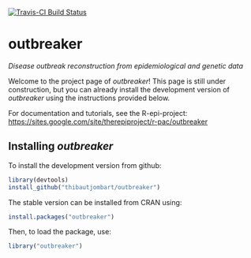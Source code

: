 [![Travis-CI Build Status](https://travis-ci.org/thibautjombart/outbreaker.svg?branch=master)](https://travis-ci.org/thibautjombart/outbreaker)

# outbreaker
*Disease outbreak reconstruction from epidemiological and genetic data*

Welcome to the project page of *outbreaker*!
This page is still under construction, but you can already install the development version of *outbreaker* using the instructions provided below.

For documentation and tutorials, see the R-epi-project:
https://sites.google.com/site/therepiproject/r-pac/outbreaker


Installing *outbreaker*
-------------
To install the development version from github:

```r
library(devtools)
install_github("thibautjombart/outbreaker")
```

The stable version can be installed from CRAN using:

```r
install.packages("outbreaker")
```

Then, to load the package, use:

```r
library("outbreaker")
```

